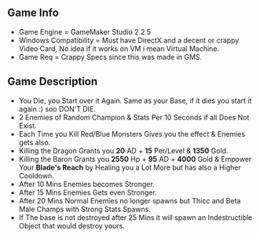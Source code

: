 ## Game Info
- Game Engine = GameMaker Studio 2.2.5
- Windows Compatibility = Must have DirectX and a decent or crappy Video Card, No idea if it works on VM i mean Virtual Machine.
- Game Req = Crappy Specs since this was made in GMS.

## Game Description
- You Die, you Start over it Again. Same as your Base, if it dies you start it again :) soo DON'T DIE.
- 2 Enemies of Random Champion & Stats Per 10 Seconds if all Does Not Exist.
- Each Time you Kill Red/Blue Monsters Gives you the effect & Enemies gets also.
- Killing the Dragon Grants you **20** AD + **15** Per/Level & **1350** Gold.
- Killing the Baron Grants you **2550** Hp + **95** AD + **4000** Gold & Empower Your **Blade's Reach** by Healing you a Lot More but has also a Higher Cooldown.
- After 10 Mins Enemies becomes Stronger.
- After 15 Mins Enemies Gets even Stronger.
- After 20 Mins Normal Enemies no longer spawns but Thicc and Beta Male Champs with Strong Stats Spawns.
- If The base is not destroyed after 25 Mins it will spawn an Indestructible Object that would destroy yours.
